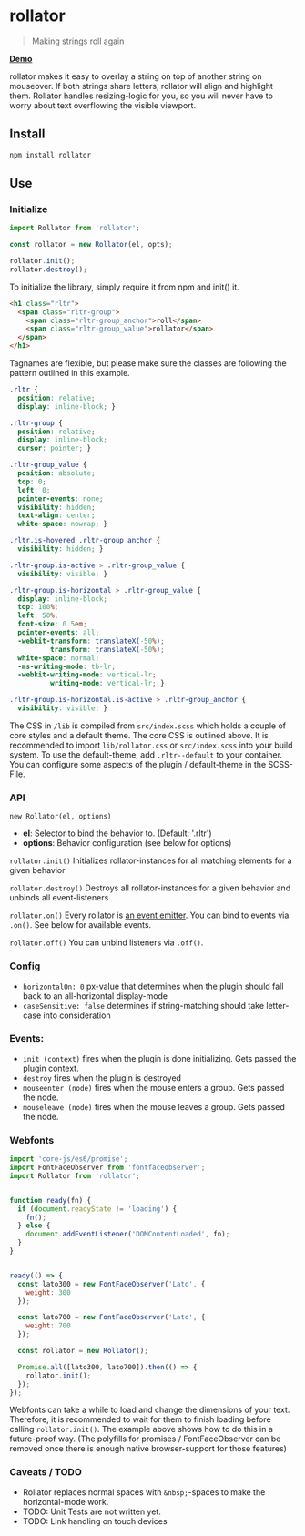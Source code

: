 # rollator

> Making strings roll again

[**Demo** ](https://felics.me/rollatorjs)

rollator makes it easy to overlay a string on top of another string on mouseover. If both strings share letters, rollator will align and highlight them. Rollator handles resizing-logic for you, so you will never have to worry about text overflowing the visible viewport.

## Install

```bash
npm install rollator
```

## Use

### Initialize

```js
import Rollator from 'rollator';

const rollator = new Rollator(el, opts);

rollator.init();
rollator.destroy();
```
To initialize the library, simply require it from npm and init() it.


```html
<h1 class="rltr">
  <span class="rltr-group">
    <span class="rltr-group_anchor">roll</span>
    <span class="rltr-group_value">rollator</span>
  </span>
</h1>
```
Tagnames are flexible, but please make sure the classes are following the pattern outlined in this example.

```css
.rltr {
  position: relative;
  display: inline-block; }

.rltr-group {
  position: relative;
  display: inline-block;
  cursor: pointer; }

.rltr-group_value {
  position: absolute;
  top: 0;
  left: 0;
  pointer-events: none;
  visibility: hidden;
  text-align: center;
  white-space: nowrap; }

.rltr.is-hovered .rltr-group_anchor {
  visibility: hidden; }

.rltr-group.is-active > .rltr-group_value {
  visibility: visible; }

.rltr-group.is-horizontal > .rltr-group_value {
  display: inline-block;
  top: 100%;
  left: 50%;
  font-size: 0.5em;
  pointer-events: all;
  -webkit-transform: translateX(-50%);
          transform: translateX(-50%);
  white-space: normal;
  -ms-writing-mode: tb-lr;
  -webkit-writing-mode: vertical-lr;
          writing-mode: vertical-lr; }

.rltr-group.is-horizontal.is-active > .rltr-group_anchor {
  visibility: visible; }
```
The CSS in `/lib` is compiled from `src/index.scss` which holds a couple of core styles and a default theme. The core CSS is outlined above. It is recommended to import `lib/rollator.css` or `src/index.scss` into your build system.
To use the default-theme, add `.rltr--default` to your container. You can configure some aspects of the plugin / default-theme in the SCSS-File.

### API

`new Rollator(el, options)`

 - **el**: Selector to bind the behavior to. (Default: '.rltr')
 - **options**: Behavior configuration (see below for options)

`rollator.init()` Initializes rollator-instances for all matching elements for a given behavior

`rollator.destroy()` Destroys all rollator-instances for a given behavior and unbinds all event-listeners

`rollator.on()` Every rollator is [an event emitter](https://github.com/component/emitter). You can bind to events via `.on()`. See below for available events.

`rollator.off()` You can unbind listeners via `.off()`.

### Config

 - `horizontalOn: 0` px-value that determines when the plugin should fall back to an all-horizontal display-mode
 - `caseSensitive: false` determines if string-matching should take letter-case into consideration

### Events:

 - `init (context)` fires when the plugin is done initializing. Gets passed the plugin context.
 - `destroy` fires when the plugin is destroyed
 - `mouseenter (node)` fires when the mouse enters a group. Gets passed the node.
 - `mouseleave (node)` fires when the mouse leaves a group. Gets passed the node.

### Webfonts

```js
import 'core-js/es6/promise';
import FontFaceObserver from 'fontfaceobserver';
import Rollator from 'rollator';


function ready(fn) {
  if (document.readyState != 'loading') {
    fn();
  } else {
    document.addEventListener('DOMContentLoaded', fn);
  }
}


ready(() => {
  const lato300 = new FontFaceObserver('Lato', {
    weight: 300
  });

  const lato700 = new FontFaceObserver('Lato', {
    weight: 700
  });

  const rollator = new Rollator();

  Promise.all([lato300, lato700]).then(() => {
    rollator.init();
  });
});
```
Webfonts can take a while to load and change the dimensions of your text. Therefore, it is recommended to wait for them to finish loading before calling `rollator.init()`. The example above shows how to do this in a future-proof way. (The polyfills for promises / FontFaceObserver can be removed once there is enough native browser-support for those features)

### Caveats / TODO
 - Rollator replaces normal spaces with `&nbsp;`-spaces to make the horizontal-mode work.
 - TODO: Unit Tests are not written yet.
 - TODO: Link handling on touch devices
